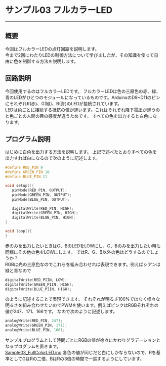 # サンプル03 フルカラーLED
---

## 概要
今回はフルカラーLEDの点灯回路を説明します。  
今まで2回にわたりLEDの制御方法について学びましたが、その知識を使って自由に色を制御する方法を説明します。

## 回路説明
今回使用するのはフルカラーLEDです。
フルカラーLEDは色の三原色の赤、緑、青のLEDがひとつのモジュールになっているものです。ArduinoのD9~D11のピンにそれぞれR(赤)、G(緑)、B(青)のLEDが接続されています。  
LEDは色ごとに接続する抵抗の値が違います。これはそれぞれ降下電圧が違うのと色ごとの人間の目の感度が違うためです。
すべての色を出力すると白色になります。

## プログラム説明
はじめに白色を出力する方法を説明します。
上記で述べたとおりすべての色を出力すれば白になるので次のように記述します。

```C
#define RED_PIN 9
#define GREEN_PIN 10
#define BLUE_PIN 11

void setup(){
   pinMode(RED_PIN, OUTPUT);
   pinMode(GREEN_PIN, OUTPUT);
   pinMode(BLUE_PIN, OUTPUT);

   digitalWrite(RED_PIN, HIGH);
   digitalWrite(GREEN_PIN, HIGH);
   digitalWrite(BLUE_PIN, HIGH);
}

void loop(){
}
```

赤のみを出力したいときはG、BのLEDをLOWにし、G、Bのみを出力したい時も同様にその他の色をLOWにします。
ではR、G、B以外の色はどうするのでしょうか？  
RGBは光の三原色なのでこれらを組み合わせれば表現できます。例えばシアンは緑と青なので
```C
digitalWrite(RED_PIIN, LOW);
digitalWrite(GREEN_PIIN, HIGH);
digitalWrite(BLUE_PIIN, HIGH);
```
のように記述することで表現できます。
それぞれが明るさ100%ではなく様々な明るさを組み合わせたいのでPWMを使います。例えばピンクはRGBそれぞれの値が247、171、166です。
なので次のように記述します。
```C
analogWrite(RED_PIN, 247);
analogWrite(GREEN_PIN, 171);
analogWrite(BLUE_PIN, 166);
```

サンプルプログラムとして時間ごとにRGBの値が徐々にかわりグラデーションとなるプログラムを置きます。  
[Sample03_FullColorLED.ino](Sample03_FullColorLED.ino)
各色の値が同じだと白にしかならないので、Rを基準としてGはRの二倍、BはRの3倍の時間で一巡するようにしています。